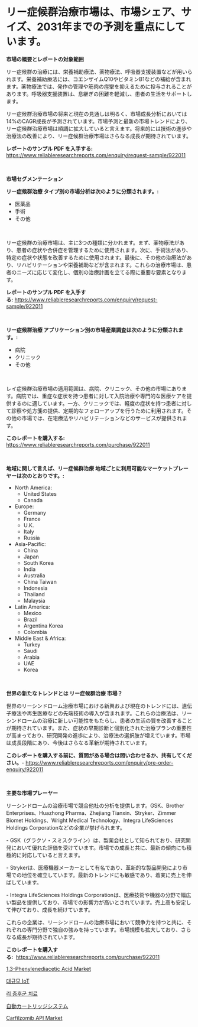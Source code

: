 <p><h1>リー症候群治療市場は、市場シェア、サイズ、2031年までの予測を重点にしています。</h1></p><p><strong>市場の概要とレポートの対象範囲</strong></p>
<p><p>リー症候群の治療には、栄養補助療法、薬物療法、呼吸器支援装置などが用いられます。栄養補助療法には、コエンザイムQ10やビタミンB1などの補給が含まれます。薬物療法では、発作の管理や筋肉の痙攣を抑えるために投与されることがあります。呼吸器支援装置は、息継ぎの困難を軽減し、患者の生活をサポートします。</p><p>リー症候群治療市場の将来と現在の見通しは明るく、市場成長分析においては14%のCAGR成長が予測されています。市場予測と最新の市場トレンドにより、リー症候群治療市場は順調に拡大していると言えます。将来的には技術の進歩や治療法の改善により、リー症候群治療市場はさらなる成長が期待されています。</p></p>
<p><strong>レポートのサンプル PDF を入手する:</strong> <a href="https://www.reliableresearchreports.com/enquiry/request-sample/922011">https://www.reliableresearchreports.com/enquiry/request-sample/922011</a></p>
<p>&nbsp;</p>
<p><strong>市場セグメンテーション</strong></p>
<p><strong>リー症候群治療 タイプ別の市場分析は次のように分類されます。:</strong></p>
<p><ul><li>医薬品</li><li>手術</li><li>その他</li></ul></p>
<p>&nbsp;</p>
<p><p>リー症候群の治療市場は、主に3つの種類に分かれます。まず、薬物療法があり、患者の症状や合併症を管理するために使用されます。次に、手術法があり、特定の症状や状態を改善するために使用されます。最後に、その他の治療法があり、リハビリテーションや栄養補助などが含まれます。これらの治療市場は、患者のニーズに応じて変化し、個別の治療計画を立てる際に重要な要素となります。</p></p>
<p><strong>レポートのサンプル PDF を入手する:</strong>&nbsp;<a href="https://www.reliableresearchreports.com/enquiry/request-sample/922011">https://www.reliableresearchreports.com/enquiry/request-sample/922011</a></p>
<p>&nbsp;</p>
<p><strong> リー症候群治療 アプリケーション別の市場産業調査は次のように分類されます。:</strong></p>
<p><ul><li>病院</li><li>クリニック</li><li>その他</li></ul></p>
<p>&nbsp;</p>
<p><p>レイ症候群治療市場の適用範囲は、病院、クリニック、その他の市場にあります。病院では、重症な症状を持つ患者に対して入院治療や専門的な医療ケアを提供するのに適しています。一方、クリニックでは、軽度の症状を持つ患者に対して診察や処方箋の提供、定期的なフォローアップを行うために利用されます。その他の市場では、在宅療法やリハビリテーションなどのサービスが提供されます。</p></p>
<p><strong>このレポートを購入する:</strong>&nbsp; <a href="https://www.reliableresearchreports.com/purchase/922011">https://www.reliableresearchreports.com/purchase/922011</a></p>
<p>&nbsp;</p>
<p><strong>地域に関して言えば、リー症候群治療 地域ごとに利用可能なマーケットプレーヤーは次のとおりです。:</strong></p>
<p><ul>
    <li>
        North America:
        <ul>
            <li>United States</li>
            <li>Canada</li>
        </ul>
    </li>
    <li>
        Europe:
        <ul>
            <li>Germany</li>
            <li>France</li>
            <li>U.K.</li>
            <li>Italy</li>
            <li>Russia</li>
        </ul>
    </li>
    <li>
        Asia-Pacific:
        <ul>
            <li>China</li>
            <li>Japan</li>
            <li>South Korea</li>
            <li>India</li>
            <li>Australia</li>
            <li>China Taiwan</li>
            <li>Indonesia</li>
            <li>Thailand</li>
            <li>Malaysia</li>
        </ul>
    </li>
    <li>
        Latin America:
        <ul>
            <li>Mexico</li>
            <li>Brazil</li>
            <li>Argentina Korea</li>
            <li>Colombia</li>
        </ul>
    </li>
    <li>
        Middle East & Africa:
        <ul>
            <li>Turkey</li>
            <li>Saudi</li>
            <li>Arabia</li>
            <li>UAE</li>
            <li>Korea</li>
        </ul>
    </li>
    </ul></p>
<p>&nbsp;</p>
<p><strong>世界の新たなトレンドとは リー症候群治療 市場？</strong></p>
<p><p>世界のリーシンドローム治療市場における新興および現在のトレンドには、遺伝子療法や再生医療などの先端技術の導入が含まれます。これらの治療法は、リーシンドロームの治療に新しい可能性をもたらし、患者の生活の質を改善することが期待されています。また、症状の早期診断と個別化された治療プランの重要性が高まっており、研究開発の進歩により、治療法の選択肢が増えています。市場は成長段階にあり、今後はさらなる革新が期待されています。</p></p>
<p><strong>このレポートを購入する前に、質問がある場合は問い合わせるか、共有してください。</strong>- <a href="https://www.reliableresearchreports.com/enquiry/pre-order-enquiry/922011">https://www.reliableresearchreports.com/enquiry/pre-order-enquiry/922011</a></p>
<p>&nbsp;</p>
<p><strong>主要な市場プレーヤー</strong></p>
<p><p>リーシンドロームの治療市場で競合他社の分析を提供します。GSK、Brother Enterprises、Huazhong Pharma、Zhejiang Tianxin、Stryker、Zimmer Biomet Holdings、Wright Medical Technology、Integra LifeSciences Holdings Corporationなどの企業が挙げられます。 </p><p>- GSK（グラクソ・スミスクライン）は、製薬会社として知られており、研究開発において優れた評価を受けています。市場での成長と共に、最新の傾向にも積極的に対応していると言えます。</p><p>- Strykerは、医療機器メーカーとして有名であり、革新的な製品開発により市場での地位を確立しています。最新のトレンドにも敏感であり、着実に売上を伸ばしています。</p><p>- Integra LifeSciences Holdings Corporationは、医療技術や機器の分野で幅広い製品を提供しており、市場での影響力が高いとされています。売上高も安定して伸びており、成長を続けています。</p><p>これらの企業は、リーシンドロームの治療市場において競争力を持つと共に、それぞれの専門分野で独自の強みを持っています。市場規模も拡大しており、さらなる成長が期待されています。</p></p>
<p><strong>このレポートを購入する:</strong>&nbsp;&nbsp;<a href="https://www.reliableresearchreports.com/purchase/922011">https://www.reliableresearchreports.com/purchase/922011</a></p>
<p><p><a href="https://github.com/santosh758595/Market-Research-Report-List-3/blob/main/13-phenylenediacetic-acid-market.md">1,3-Phenylenediacetic Acid Market</a></p><p><a href="https://github.com/laholand/Market-Research-Report-List-2/blob/main/8884385182429.md">대규모 IoT</a></p><p><a href="https://github.com/sougarounis/Market-Research-Report-List-2/blob/main/8772053182430.md">리 증후군 치료</a></p><p><a href="https://github.com/mohamedbakry57/Market-Research-Report-List-2/blob/main/7299349182433.md">自動カートリッジシステム</a></p><p><a href="https://issuu.com/reportprime-2/docs/carfilzomib-api-market-size-2030.pptx">Carfilzomib API Market</a></p></p>